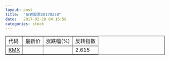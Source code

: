 ```yaml
---
layout: post
title:  "反转股票20170228"
date:   2017-02-28 04:16:58
categories: stock
---
```


<script type="text/javascript">
var stockList = []
stockList.push('gb_kmx');
</script>

<table border="1">
 <tr>
 <td>代码</td>
  <td>最新价</td>
  <td>涨跌幅(%)</td>
 <td>反转指数</td>
</tr>
  <tr id="kmx"><td><a href="http://stock.finance.sina.com.cn/usstock/quotes/KMX.html" target="_blank">KMX</a></td><td></td><td></td><td>2.615</td></tr>
</table>
